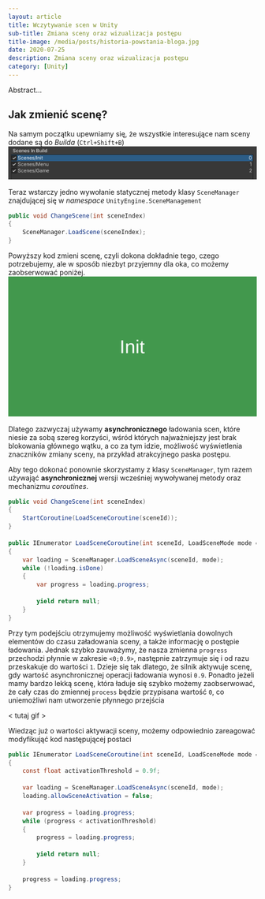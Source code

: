 ```yaml
---
layout: article
title: Wczytywanie scen w Unity
sub-title: Zmiana sceny oraz wizualizacja postępu
title-image: /media/posts/historia-powstania-bloga.jpg
date: 2020-07-25
description: Zmiana sceny oraz wizualizacja postępu
category: [Unity]
---
```


Abstract...


## Jak zmienić scenę?

Na samym początku upewniamy się, że wszystkie interesujące nam sceny dodane są do *Builda* (`Ctrl+Shift+B`)
![BuildSettings](/media/posts/20200725/scenes.png)

Teraz wstarczy jedno wywołanie statycznej metody klasy `SceneManager` znajdującej się w *namespace* `UnityEngine.SceneManagement`

```c#
public void ChangeScene(int sceneIndex)
{
    SceneManager.LoadScene(sceneIndex);
}
```

Powyższy kod zmieni scenę, czyli dokona dokładnie tego, czego potrzebujemy, ale w sposób niezbyt przyjemny dla oka, co możemy zaobserwować poniżej.
![Proste wczytywanie](/media/posts/20200725/load-scene-simple.gif)

Dlatego zazwyczaj używamy **asynchronicznego** ładowania scen, które niesie za sobą szereg korzyści, wśród których najważniejszy jest brak blokowania głównego wątku, a co za tym idzie, możliwość wyświetlenia znaczników zmiany sceny, na przykład atrakcyjnego paska postępu.

Aby tego dokonać ponownie skorzystamy z klasy `SceneManager`, tym razem używająć **asynchronicznej** wersji wcześniej wywoływanej metody oraz mechanizmu *coroutines*.

```c#
public void ChangeScene(int sceneIndex)
{
    StartCoroutine(LoadSceneCoroutine(sceneId));
}

public IEnumerator LoadSceneCoroutine(int sceneId, LoadSceneMode mode = LoadSceneMode.Single)
{
    var loading = SceneManager.LoadSceneAsync(sceneId, mode);
    while (!loading.isDone)
    {
        var progress = loading.progress;

        yield return null;
    }
}
```

Przy tym podejściu otrzymujemy możliwość wyświetlania dowolnych elementów do czasu załadowania sceny, a także informację o postępie ładowania.
Jednak szybko zauważymy, że nasza zmienna `progress` przechodzi płynnie w zakresie `<0;0.9>`, następnie zatrzymuje się i od razu przeskakuje do wartości `1`.
Dzieje się tak dlatego, że silnik aktywuje scenę, gdy wartość asynchronicznej operacji ładowania wynosi `0.9`.
Ponadto jeżeli mamy bardzo lekką scenę, która ładuje się szybko możemy zaobserwować, że cały czas do zmiennej `process` będzie przypisana wartość `0`, co uniemożliwi nam utworzenie płynnego przejścia

< tutaj gif >

Wiedząc już o wartości aktywacji sceny, możemy odpowiednio zareagować modyfikująć kod następującej postaci

```c#
public IEnumerator LoadSceneCoroutine(int sceneId, LoadSceneMode mode = LoadSceneMode.Single)
{
    const float activationThreshold = 0.9f;

    var loading = SceneManager.LoadSceneAsync(sceneId, mode);
    loading.allowSceneActivation = false;

    var progress = loading.progress;
    while (progress < activationThreshold)
    {
        progress = loading.progress;

        yield return null;
    }

    progress = loading.progress;
}
```

